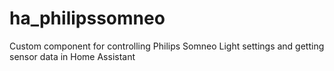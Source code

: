 # ha_philipssomneo
Custom component for controlling Philips Somneo Light settings and getting sensor data in Home Assistant

